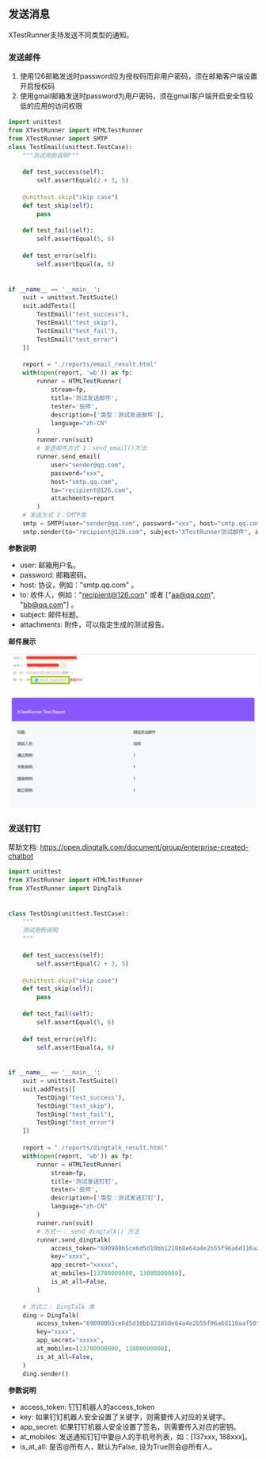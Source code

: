 ## 发送消息

XTestRunner支持发送不同类型的通知。

### 发送邮件

1. 使用126邮箱发送时password应为授权码而非用户密码，须在邮箱客户端设置开启授权码
2. 使用gmail邮箱发送时password为用户密码，须在gmail客户端开启安全性较低的应用的访问权限

```python
import unittest
from XTestRunner import HTMLTestRunner
from XTestRunner import SMTP
class TestEmail(unittest.TestCase):
    """测试用例说明"""

    def test_success(self):
        self.assertEqual(2 + 3, 5)

    @unittest.skip("skip case")
    def test_skip(self):
        pass

    def test_fail(self):
        self.assertEqual(5, 6)

    def test_error(self):
        self.assertEqual(a, 6)


if __name__ == '__main__':
    suit = unittest.TestSuite()
    suit.addTests([
        TestEmail("test_success"),
        TestEmail("test_skip"),
        TestEmail("test_fail"),
        TestEmail("test_error")
    ])

    report = "./reports/email_result.html"
    with(open(report, 'wb')) as fp:
        runner = HTMLTestRunner(
            stream=fp,
            title='测试发送邮件',
            tester='虫师',
            description=['类型：测试发送邮件'],
            language="zh-CN"
        )
        runner.run(suit)
        # 发送邮件方式 1：send_email()方法
        runner.send_email(
            user="sender@qq.com",
            password="xxx",
            host="smtp.qq.com",
            to="recipient@126.com",
            attachments=report
        )
    # 发送方式 2：SMTP类
    smtp = SMTP(user="sender@qq.com", password="xxx", host="smtp.qq.com")
    smtp.sender(to="recipient@126.com", subject="XTestRunner测试邮件", attachments=report)
```

__参数说明__

* user: 邮箱用户名。
* password: 邮箱密码。
* host: 协议，例如："smtp.qq.com" 。
* to: 收件人，例如："recipient@126.com" 或者 ["aa@qq.com", "bb@qq.com"] 。
* subject: 邮件标题。
* attachments: 附件，可以指定生成的测试报告。

__邮件展示__

![](../img/test_mail.png)


### 发送钉钉

帮助文档:
https://open.dingtalk.com/document/group/enterprise-created-chatbot

```python
import unittest
from XTestRunner import HTMLTestRunner
from XTestRunner import DingTalk


class TestDing(unittest.TestCase):
    """
    测试用例说明
    """

    def test_success(self):
        self.assertEqual(2 + 3, 5)

    @unittest.skip("skip case")
    def test_skip(self):
        pass

    def test_fail(self):
        self.assertEqual(5, 6)

    def test_error(self):
        self.assertEqual(a, 6)


if __name__ == '__main__':
    suit = unittest.TestSuite()
    suit.addTests([
        TestDing("test_success"),
        TestDing("test_skip"),
        TestDing("test_fail"),
        TestDing("test_error")
    ])

    report = "./reports/dingtalk_result.html"
    with(open(report, 'wb')) as fp:
        runner = HTMLTestRunner(
            stream=fp,
            title='测试发送钉钉',
            tester='虫师',
            description=['类型：测试发送钉钉'],
            language="zh-CN"
        )
        runner.run(suit)
        # 方式一： send_dingtalk() 方法
        runner.send_dingtalk(
            access_token="690900b5ce6d5d10bb1218b8e64a4e2b55f96a6d116aaf50",
            key="xxxx",
            app_secret="xxxxx",
            at_mobiles=[13700000000, 13800000000],
            is_at_all=False,
        )

    # 方式二： DingTalk 类
    ding = DingTalk(
        access_token="690900b5ce6d5d10bb1218b8e64a4e2b55f96a6d116aaf50",
        key="xxxx",
        app_secret="xxxxx",
        at_mobiles=[13700000000, 13800000000],
        is_at_all=False,
    )
    ding.sender()
```

__参数说明__

* access_token:  钉钉机器人的access_token
* key: 如果钉钉机器人安全设置了关键字，则需要传入对应的关键字。
* app_secret: 如果钉钉机器人安全设置了签名，则需要传入对应的密钥。
* at_mobiles: 发送通知钉钉中要@人的手机号列表，如：[137xxx, 188xxx]。
* is_at_all: 是否@所有人，默认为False, 设为True则会@所有人。
